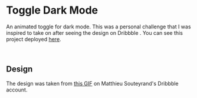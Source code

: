 # Toggle Dark Mode

An animated toggle for dark mode.  This was a personal challenge that I was inspired to take on after seeing the design on Dribbble . You can see this project deployed [here](https://witty-wave-095869c1e.2.azurestaticapps.net/). 

<br>

## Design

The design was taken from [this GIF](https://dribbble.com/shots/5846239-Light-dark-toggle-switch-InVision-Studio) on Matthieu Souteyrand's Dribbble account.

